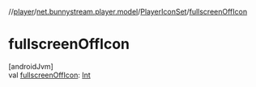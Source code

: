 //[player](../../../index.md)/[net.bunnystream.player.model](../index.md)/[PlayerIconSet](index.md)/[fullscreenOffIcon](fullscreen-off-icon.md)

# fullscreenOffIcon

[androidJvm]\
val [fullscreenOffIcon](fullscreen-off-icon.md): [Int](https://kotlinlang.org/api/latest/jvm/stdlib/kotlin-stdlib/kotlin/-int/index.html)

